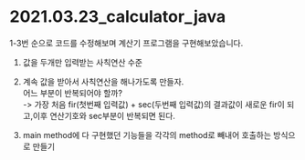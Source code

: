 # 2021.03.23_calculator_java

1-3번 순으로 코드를 수정해보며 계산기 프로그램을 구현해보았습니다.

1. 값을 두개만 입력받는 사칙연산 수준 

2. 계속 값을 받아서 사칙연산을 해나가도록 만들자.   
   어느 부분이 반복되어야 할까?    
    -> 가장 처음 fir(첫번째 입력값) + sec(두번째 입력값)의 결과값이 새로운 fir이 되고,이후 연산기호와 sec부분이 반복되면 된다.

3. main method에 다 구현했던 기능들을 각각의 method로 빼내어 호출하는 방식으로 만들기
